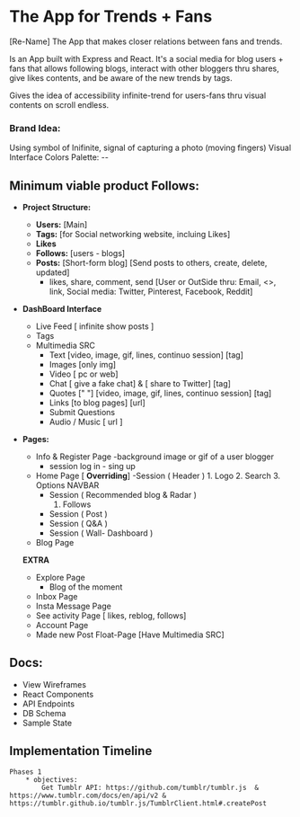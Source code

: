# The App for Trends + Fans
[Re-Name] The App that makes closer relations between fans and trends. 

Is an App built with Express and React. It's a social media for blog users + fans that allows following blogs, interact with other bloggers thru shares, give likes contents, and be aware of the new trends by tags.

Gives the idea of accessibility infinite-trend for users-fans thru visual contents on scroll endless.

### Brand Idea: 
Using symbol of Inifinite, signal of capturing a photo (moving fingers)
Visual Interface
Colors Palette: --

## Minimum viable product Follows:
  - **Project Structure:** 
    - **Users:** [Main]
    - **Tags:**  [for Social networking website, incluing Likes]
    - **Likes** 
    - **Follows:** [users - blogs]
    - **Posts:** [Short-form blog] [Send posts to others, create, delete, updated] 
        - likes, share, comment, send [User or OutSide thru: Email, <>, link, Social media: Twitter, Pinterest, Facebook, Reddit]

 
 - **DashBoard Interface**
     - Live Feed [ infinite show posts ]
     - Tags
     - Multimedia SRC
        - Text [video, image, gif, lines, continuo session] [tag]
        - Images [only img]
        - Video [ pc or web]
        - Chat [ give a fake chat] & [ share to Twitter] [tag]
        - Quotes [" "] [video, image, gif, lines, continuo session] [tag]
        - Links [to blog pages] [url]
        - Submit Questions
        - Audio / Music [ url ]

 - **Pages:**
    - Info & Register Page 
        -background image or gif of a user blogger
        - session log in - sing up
    - Home Page [ **Overriding**]
        -Session ( Header )
            1. Logo
            2. Search
            3. Options NAVBAR
        - Session ( Recommended blog & Radar )
            1. Follows
        - Session ( Post )
        - Session ( Q&A )
        - Session ( Wall- Dashboard )
    - Blog Page 

    **EXTRA**
    - Explore Page
        - Blog of the moment
    - Inbox Page
    - Insta Message Page
    - See activity Page [ likes, reblog, follows]
    - Account Page
    - Made new Post Float-Page [Have Multimedia SRC]

## Docs: 
   * View Wireframes
   * React Components
   * API Endpoints
   * DB Schema
   * Sample State

## Implementation Timeline
    Phases 1 
        * objectives:
            Get Tumblr API: https://github.com/tumblr/tumblr.js  & https://www.tumblr.com/docs/en/api/v2 & https://tumblr.github.io/tumblr.js/TumblrClient.html#.createPost
